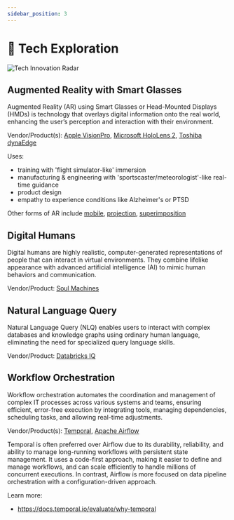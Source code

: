 ```yaml
---
sidebar_position: 3
---
```


# 📡 Tech Exploration

![Tech Innovation Radar](../../static/img/innovate/radar.png)

## Augmented Reality with Smart Glasses

Augmented Reality (AR) using Smart Glasses or Head-Mounted Displays (HMDs) is technology that overlays digital information onto the real world, enhancing the user’s perception and interaction with their environment.

Vendor/Product(s): [Apple VisionPro](https://www.apple.com/apple-vision-pro/), [Microsoft HoloLens 2](https://www.microsoft.com/en-us/hololens), [Toshiba dynaEdge](https://us.dynabook.com/smartglasses/products/index.html)

Uses:
* training with 'flight simulator-like' immersion
* manufacturing & engineering with 'sportscaster/meteorologist'-like real-time guidance
* product design 
* empathy to experience conditions like Alzheimer's or PTSD

Other forms of AR include [mobile](https://developer.apple.com/augmented-reality/arkit/), [projection](https://medium.com/@sakshi.dumbre31/projection-based-ar-220240721883), [superimposition](https://medium.com/@pusalabhuvansaikrishna/augmented-reality-746893f64262)

## Digital Humans
Digital humans are highly realistic, computer-generated representations of people that can interact in virtual environments. They combine lifelike appearance with advanced artificial intelligence (AI) to mimic human behaviors and communication.

Vendor/Product: [Soul Machines](https://www.soulmachines.com/)

## Natural Language Query
Natural Language Query (NLQ) enables users to interact with complex databases and knowledge graphs using ordinary human language, eliminating the need for specialized query language skills.

Vendor/Product: [Databricks IQ](https://www.databricks.com/product/databricksiq)

## Workflow Orchestration

Workflow orchestration automates the coordination and management of complex IT processes across various systems and teams, ensuring efficient, error-free execution by integrating tools, managing dependencies, scheduling tasks, and allowing real-time adjustments.

Vendor/Product(s): [Temporal](https://temporal.io/product), [Apache Airflow](https://airflow.apache.org/)

Temporal is often preferred over Airflow due to its durability, reliability, and ability to manage long-running workflows with persistent state management. It uses a code-first approach, making it easier to define and manage workflows, and can scale efficiently to handle millions of concurrent executions. In contrast, Airflow is more focused on data pipeline orchestration with a configuration-driven approach.

Learn more: 
 * https://docs.temporal.io/evaluate/why-temporal